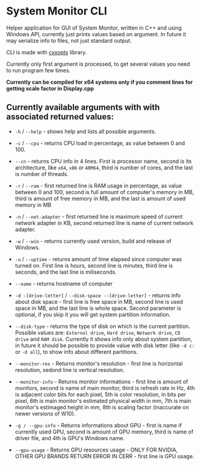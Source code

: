 # System Monitor CLI
Helper application for GUI of System Monitor, written in C++ and using Windows API, currently just prints values based on argument.
In future it may serialize info to files, not just standard output.

CLI is made with [cxxopts](https://github.com/jarro2783/cxxopts) library.

Currently only first argument is processed, to get several values you need to run program few times.

**Currently can be compiled for x64 systems only if you comment lines for getting scale factor in Display.cpp**

## Currently available arguments with with associated returned values:

* `-h` / `--help` - shows help and lists all possible arguments.

* `-c` / `--cpu` - returns CPU load in percentage, as value between 0 and 100.

* `--cn` - returns CPU info in 4 lines. First is processor name, second is its architecture, like `x64`, `x86` or `ARM64`, third is number of cores, and the last is number of threads.

* `-r` / `--ram` - first returned line is RAM usage in percentage, as value between 0 and 100, second is full amount of computer's memory in MB, third is amount of free memory in MB, and the last is amount of used memory in MB

* `-n` / `--net-adapter` - first returned line is maximum speed of current network adapter in KB, second returned line is 
name of current network adapter.

* `-w` / `--win` - returns currently used version, build and release of Windows.

* `-u` / `--uptime` - returns amount of time elapsed since computer was turned on. First line is hours, second line is minutes, third line is seconds, and the last line is miliseconds.

* `--name` - returns hostname of computer

* `-d -[drive-letter]` / `--disk-space --[drive-letter]` - returns info about disk space - first line is free space in MB, second line is used space in MB, and the last line is whole space. Second parameter is optional, if you skip it you will get system partition information.

* `--disk-type` - returns the type of disk on which is the current partition. Possible values are: `External drive`, `Hard drive`, `Network drive`, `CD drive` and `RAM disk`. Currently it shows info only about system partition, in future it should be possible to provide value with disk letter (like `-d c:` or `-d all`), to show info about different partitions.

* `--monitor-res` - Returns monitor's resolution - first line is horizontal resolution, sedond line is vertical resolution.

* `--monitor-info` - Returns monitor informations - first line is amount of monitors, second is name of main monitor, third is refresh rate in Hz, 4th is adjacent color bits for each pixel, 5th is color resolution, in bits per pixel, 6th is main monitor's estimated physical width in mm, 7th is main monitor's estimaged height in mm, 8th is scaling factor (inaccurate on newer versions of W10).

* `-g / --gpu-info` - Returns informations about GPU - first is name if currently used GPU, second is amount of GPU memory, third is name of driver file, and 4th is GPU's Windows name.

* `--gpu-usage` -  Returns GPU resources usage - ONLY FOR NVIDIA, OTHER GPU BRANDS RETURN ERROR IN CERR - first line is GPU usage.